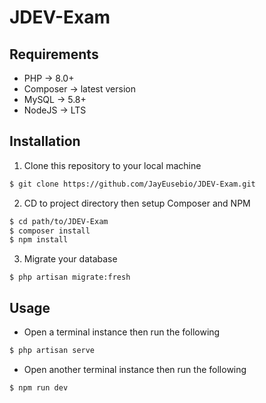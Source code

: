 # JDEV-Exam
## Requirements
- PHP -> 8.0+
- Composer -> latest version
- MySQL -> 5.8+
- NodeJS -> LTS

## Installation
1. Clone this repository to your local machine
```sh
$ git clone https://github.com/JayEusebio/JDEV-Exam.git
```
2. CD to project directory then setup Composer and NPM
```sh
$ cd path/to/JDEV-Exam
$ composer install
$ npm install
```
3. Migrate your database
```
$ php artisan migrate:fresh
```

## Usage
- Open a terminal instance then run the following
```sh
$ php artisan serve
```
- Open another terminal instance then run the following
```sh
$ npm run dev
```
